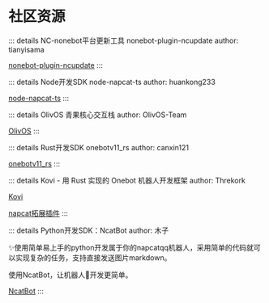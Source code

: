 # 社区资源

::: details NC-nonebot平台更新工具 nonebot-plugin-ncupdate
author: tianyisama

[nonebot-plugin-ncupdate](https://github.com/tianyisama/nonebot-plugin-ncupdate)
:::

::: details Node开发SDK node-napcat-ts
author: huankong233

[node-napcat-ts](https://github.com/huankong233/node-napcat-ts)
:::

::: details OlivOS 青果核心交互栈
author: OlivOS-Team

[OlivOS](https://github.com/OlivOS-Team/OlivOS)
:::

::: details Rust开发SDK onebotv11_rs
author: canxin121

[onebotv11_rs](https://github.com/canxin121/onebotv11_rs)
:::

::: details Kovi - 用 Rust 实现的 Onebot 机器人开发框架
author: Threkork

[Kovi](https://github.com/Threkork/Kovi)

[napcat拓展插件](https://crates.io/crates/kovi-plugin-expand-napcat)
:::

::: details Python开发SDK：NcatBot
author: 木子


✨使用简单易上手的python开发属于你的napcatqq机器人，采用简单的代码就可以实现复杂的任务，支持直接发送图片markdown。


使用NcatBot，让机器人🤖开发更简单。


[NcatBot](https://github.com/liyihao1110/NcatBot)
:::